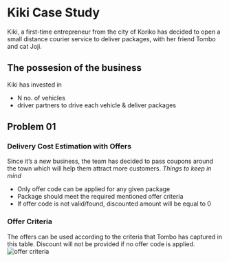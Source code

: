# Kiki Case Study
Kiki, a first-time entrepreneur from the city of Koriko has decided to open a small distance courier service to deliver packages, with her friend Tombo and cat Joji.

## The possesion of the business
Kiki has invested in
* N no. of vehicles
* driver partners to drive each vehicle & deliver packages

## Problem 01
### Delivery Cost Estimation with Offers
Since it’s a new business, the team has decided to pass coupons around the town which will help them attract more customers.
_Things to keep in mind_
* Only offer code can be applied for any given package
* Package should meet the required mentioned offer criteria
* If offer code is not valid/found, discounted amount will be equal to 0
### Offer Criteria
The offers can be used according to the criteria that Tombo has captured in this table. Discount will not be provided if no offer code is applied.
![offer criteria](https://github.com/hnhtran/kikiCaseStudy)
